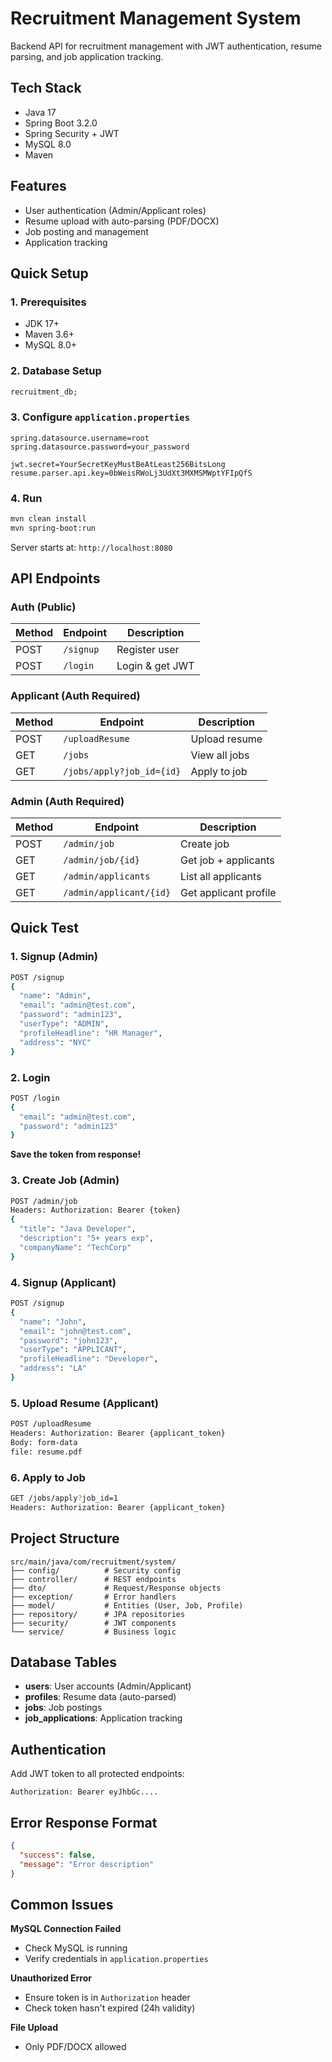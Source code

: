 # Recruitment Management System

Backend API for recruitment management with JWT authentication, resume parsing, and job application tracking.

## Tech Stack

- Java 17
- Spring Boot 3.2.0
- Spring Security + JWT
- MySQL 8.0
- Maven

## Features

- User authentication (Admin/Applicant roles)
- Resume upload with auto-parsing (PDF/DOCX)
- Job posting and management
- Application tracking

## Quick Setup

### 1. Prerequisites
- JDK 17+
- Maven 3.6+
- MySQL 8.0+

### 2. Database Setup 
```sql
recruitment_db;
```

### 3. Configure `application.properties`
```properties
spring.datasource.username=root
spring.datasource.password=your_password

jwt.secret=YourSecretKeyMustBeAtLeast256BitsLong
resume.parser.api.key=0bWeisRWoLj3UdXt3MXMSMWptYFIpQfS
```

### 4. Run
```bash
mvn clean install
mvn spring-boot:run
```

Server starts at: `http://localhost:8080`

## API Endpoints

### Auth (Public)
| Method | Endpoint | Description |
|--------|----------|-------------|
| POST | `/signup` | Register user |
| POST | `/login` | Login & get JWT |

### Applicant (Auth Required)
| Method | Endpoint | Description |
|--------|----------|-------------|
| POST | `/uploadResume` | Upload resume |
| GET | `/jobs` | View all jobs |
| GET | `/jobs/apply?job_id={id}` | Apply to job |

### Admin (Auth Required)
| Method | Endpoint | Description |
|--------|----------|-------------|
| POST | `/admin/job` | Create job |
| GET | `/admin/job/{id}` | Get job + applicants |
| GET | `/admin/applicants` | List all applicants |
| GET | `/admin/applicant/{id}` | Get applicant profile |

## Quick Test

### 1. Signup (Admin)
```bash
POST /signup
{
  "name": "Admin",
  "email": "admin@test.com",
  "password": "admin123",
  "userType": "ADMIN",
  "profileHeadline": "HR Manager",
  "address": "NYC"
}
```

### 2. Login
```bash
POST /login
{
  "email": "admin@test.com",
  "password": "admin123"
}
```
**Save the token from response!**

### 3. Create Job (Admin)
```bash
POST /admin/job
Headers: Authorization: Bearer {token}
{
  "title": "Java Developer",
  "description": "5+ years exp",
  "companyName": "TechCorp"
}
```

### 4. Signup (Applicant)
```bash
POST /signup
{
  "name": "John",
  "email": "john@test.com",
  "password": "john123",
  "userType": "APPLICANT",
  "profileHeadline": "Developer",
  "address": "LA"
}
```

### 5. Upload Resume (Applicant)
```bash
POST /uploadResume
Headers: Authorization: Bearer {applicant_token}
Body: form-data
file: resume.pdf
```

### 6. Apply to Job
```bash
GET /jobs/apply?job_id=1
Headers: Authorization: Bearer {applicant_token}
```

## Project Structure
```
src/main/java/com/recruitment/system/
├── config/          # Security config
├── controller/      # REST endpoints
├── dto/             # Request/Response objects
├── exception/       # Error handlers
├── model/           # Entities (User, Job, Profile)
├── repository/      # JPA repositories
├── security/        # JWT components
└── service/         # Business logic
```

## Database Tables

- **users**: User accounts (Admin/Applicant)
- **profiles**: Resume data (auto-parsed)
- **jobs**: Job postings
- **job_applications**: Application tracking

## Authentication

Add JWT token to all protected endpoints:
```
Authorization: Bearer eyJhbGc....
```

## Error Response Format
```json
{
  "success": false,
  "message": "Error description"
}
```

## Common Issues

**MySQL Connection Failed**
- Check MySQL is running
- Verify credentials in `application.properties`

**Unauthorized Error**
- Ensure token is in `Authorization` header
- Check token hasn't expired (24h validity)

**File Upload**
- Only PDF/DOCX allowed


